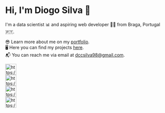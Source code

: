 # Hi, I'm Diogo Silva 🤘
I'm a data scientist 📊 and aspiring web developer 🧑‍💻 from Braga, Portugal 🇵🇹. 

😎 Learn more about me on my [portfolio](https://diogo-costa-silva.github.io). <br>
🖥️ Here you can find my projects [here](https://github.com/diogo-costa-silva?tab=repositories). <br>
📬 You can reach me via email at [dccsilva98@gmail.com](mailto:dccsilva98@gmail.com).

<a href="https://twitter.com/obeliscodivelas" target="blank"><img align="center" src="https://oyepriyansh.pages.dev/assets/github/readme/twitter.svg" alt="https://twitter.com/obeliscodivelas" title="Twitter" width="35"/></a> &ensp;
<br>
<a href="https://linkedin.com/in/diogo-costa-silva" target="blank"><img align="center" src="https://oyepriyansh.pages.dev/assets/github/readme/linkedin.svg" alt="https://linkedin.com/in/diogo-costa-silva" title="Linkedin" width="35"/></a> &ensp;
<br>
<a href="https://instagram.com/digas_silva" target="blank"><img align="center" src="https://oyepriyansh.pages.dev/assets/github/readme/instagram.svg" alt="https://instagram.com/digas_silva" title="Instagram" width="35"/></a> &ensp;
<br>
<a href="https://discord.gg/AeAjegXn6D" target="blank"><img align="center" src="https://oyepriyansh.pages.dev/assets/github/readme/discord.svg" alt="https://discord.gg/AeAjegXn6D" title="Discord" width="35"/></a> &ensp;
